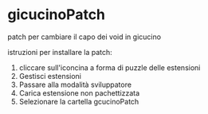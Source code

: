 # gicucinoPatch
patch per cambiare il capo dei void in gicucino

istruzioni per installare la patch:

1) cliccare sull'iconcina a forma di puzzle delle estensioni
2) Gestisci estensioni
3) Passare alla modalità sviluppatore
4) Carica estensione non pachettizzata
5) Selezionare la cartella gcucinoPatch
